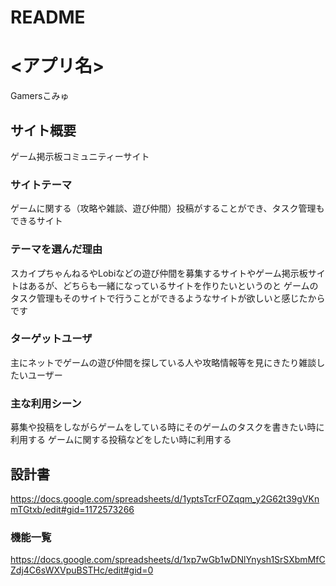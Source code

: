 # README
# <アプリ名>
Gamersこみゅ

## サイト概要
ゲーム掲示板コミュニティーサイト

### サイトテーマ
ゲームに関する（攻略や雑談、遊び仲間）投稿がすることができ、タスク管理もできるサイト

### テーマを選んだ理由
スカイプちゃんねるやLobiなどの遊び仲間を募集するサイトやゲーム掲示板サイトはあるが、どちらも一緒になっているサイトを作りたいというのと
ゲームのタスク管理もそのサイトで行うことができるようなサイトが欲しいと感じたからです

### ターゲットユーザ
主にネットでゲームの遊び仲間を探している人や攻略情報等を見にきたり雑談したいユーザー

### 主な利用シーン
募集や投稿をしながらゲームをしている時にそのゲームのタスクを書きたい時に利用する
ゲームに関する投稿などをしたい時に利用する

## 設計書
<https://docs.google.com/spreadsheets/d/1yptsTcrFOZqqm_y2G62t39gVKnmTGtxb/edit#gid=1172573266>

### 機能一覧
<https://docs.google.com/spreadsheets/d/1xp7wGb1wDNlYnysh1SrSXbmMfCZdj4C6sWXVpuBSTHc/edit#gid=0>
